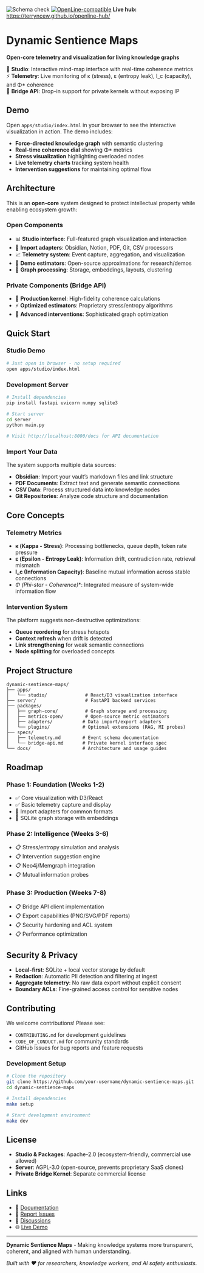 ![Schema check](https://github.com/terryncew/openline-core/actions/workflows/validate.yml/badge.svg)
[![OpenLine-compatible](https://img.shields.io/badge/OpenLine-compatible-v0.1-1f6feb)](https://github.com/terryncew/openline-core)
**Live hub:** https://terryncew.github.io/openline-hub/

# Dynamic Sentience Maps

**Open-core telemetry and visualization for living knowledge graphs**

🧠 **Studio**: Interactive mind-map interface with real-time coherence metrics  
⚡ **Telemetry**: Live monitoring of κ (stress), ε (entropy leak), I_c (capacity), and Φ* coherence  
🔌 **Bridge API**: Drop-in support for private kernels without exposing IP

## Demo

Open `apps/studio/index.html` in your browser to see the interactive visualization in action. The demo includes:

- **Force-directed knowledge graph** with semantic clustering
- **Real-time coherence dial** showing Φ* metrics
- **Stress visualization** highlighting overloaded nodes
- **Live telemetry charts** tracking system health
- **Intervention suggestions** for maintaining optimal flow

## Architecture

This is an **open-core** system designed to protect intellectual property while enabling ecosystem growth:

### Open Components

- 📊 **Studio interface**: Full-featured graph visualization and interaction
- 🔄 **Import adapters**: Obsidian, Notion, PDF, Git, CSV processors
- 📈 **Telemetry system**: Event capture, aggregation, and visualization
- 🧮 **Demo estimators**: Open-source approximations for research/demos
- 🔗 **Graph processing**: Storage, embeddings, layouts, clustering

### Private Components (Bridge API)

- 🧠 **Production kernel**: High-fidelity coherence calculations
- ⚡ **Optimized estimators**: Proprietary stress/entropy algorithms
- 🎯 **Advanced interventions**: Sophisticated graph optimization

## Quick Start

### Studio Demo

```bash
# Just open in browser - no setup required
open apps/studio/index.html
```

### Development Server

```bash
# Install dependencies
pip install fastapi uvicorn numpy sqlite3

# Start server
cd server
python main.py

# Visit http://localhost:8000/docs for API documentation
```

### Import Your Data

The system supports multiple data sources:

- **Obsidian**: Import your vault’s markdown files and link structure
- **PDF Documents**: Extract text and generate semantic connections
- **CSV Data**: Process structured data into knowledge nodes
- **Git Repositories**: Analyze code structure and documentation

## Core Concepts

### Telemetry Metrics

- **κ (Kappa - Stress)**: Processing bottlenecks, queue depth, token rate pressure
- **ε (Epsilon - Entropy Leak)**: Information drift, contradiction rate, retrieval mismatch
- **I_c (Information Capacity)**: Baseline mutual information across stable connections
- **Φ* (Phi-star - Coherence)**: Integrated measure of system-wide information flow

### Intervention System

The platform suggests non-destructive optimizations:

- **Queue reordering** for stress hotspots
- **Context refresh** when drift is detected
- **Link strengthening** for weak semantic connections
- **Node splitting** for overloaded concepts

## Project Structure

```
dynamic-sentience-maps/
├── apps/
│   └── studio/              # React/D3 visualization interface
├── server/                  # FastAPI backend services
├── packages/
│   ├── graph-core/          # Graph storage and processing
│   ├── metrics-open/        # Open-source metric estimators
│   ├── adapters/           # Data import/export adapters
│   └── plugins/            # Optional extensions (RAG, MI probes)
├── specs/
│   ├── telemetry.md        # Event schema documentation
│   └── bridge-api.md       # Private kernel interface spec
└── docs/                   # Architecture and usage guides
```

## Roadmap

### Phase 1: Foundation (Weeks 1-2)

- ✅ Core visualization with D3/React
- ✅ Basic telemetry capture and display
- 🔄 Import adapters for common formats
- 🔄 SQLite graph storage with embeddings

### Phase 2: Intelligence (Weeks 3-6)

- 📋 Stress/entropy simulation and analysis
- 📋 Intervention suggestion engine
- 📋 Neo4j/Memgraph integration
- 📋 Mutual information probes

### Phase 3: Production (Weeks 7-8)

- 📋 Bridge API client implementation
- 📋 Export capabilities (PNG/SVG/PDF reports)
- 📋 Security hardening and ACL system
- 📋 Performance optimization

## Security & Privacy

- **Local-first**: SQLite + local vector storage by default
- **Redaction**: Automatic PII detection and filtering at ingest
- **Aggregate telemetry**: No raw data export without explicit consent
- **Boundary ACLs**: Fine-grained access control for sensitive nodes

## Contributing

We welcome contributions! Please see:

- `CONTRIBUTING.md` for development guidelines
- `CODE_OF_CONDUCT.md` for community standards
- GitHub Issues for bug reports and feature requests

### Development Setup

```bash
# Clone the repository
git clone https://github.com/your-username/dynamic-sentience-maps.git
cd dynamic-sentience-maps

# Install dependencies
make setup

# Start development environment
make dev
```

## License

- **Studio & Packages**: Apache-2.0 (ecosystem-friendly, commercial use allowed)
- **Server**: AGPL-3.0 (open-source, prevents proprietary SaaS clones)
- **Private Bridge Kernel**: Separate commercial license

## Links

- 📖 [Documentation](./docs/)
- 🐛 [Report Issues](https://github.com/your-username/dynamic-sentience-maps/issues)
- 💬 [Discussions](https://github.com/your-username/dynamic-sentience-maps/discussions)
- 🌐 [Live Demo](https://your-username.github.io/dynamic-sentience-maps/)

-----

**Dynamic Sentience Maps** - Making knowledge systems more transparent, coherent, and aligned with human understanding.

*Built with ❤️ for researchers, knowledge workers, and AI safety enthusiasts.*
